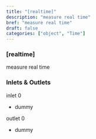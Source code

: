 ```yaml
---
title: "[realtime]"
description: "measure real time"
bref: "measure real time"
draft: false
categories: ["object", "Time"]
---
```


### [realtime]

measure real time

### Inlets & Outlets

inlet 0

 - dummy

outlet 0

 - dummy
 
